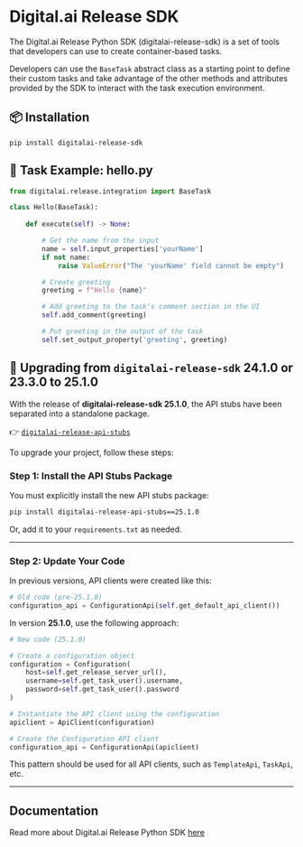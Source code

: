 # Digital.ai Release SDK

The Digital.ai Release Python SDK (digitalai-release-sdk) is a set of tools that developers can use to create container-based tasks.  

Developers can use the `BaseTask` abstract class as a starting point to define their custom tasks and take advantage of the other methods and attributes provided by the SDK to interact with the task execution environment.

## 📦 Installation

```shell script
pip install digitalai-release-sdk
```
##  🚀 Task Example: hello.py

```python
from digitalai.release.integration import BaseTask

class Hello(BaseTask):
    
    def execute(self) -> None:

        # Get the name from the input
        name = self.input_properties['yourName']
        if not name:
            raise ValueError("The 'yourName' field cannot be empty")

        # Create greeting
        greeting = f"Hello {name}"

        # Add greeting to the task's comment section in the UI
        self.add_comment(greeting)

        # Put greeting in the output of the task
        self.set_output_property('greeting', greeting)

 ```
## 🔁 Upgrading from `digitalai-release-sdk` 24.1.0 or 23.3.0 to 25.1.0

With the release of **digitalai-release-sdk 25.1.0**, the API stubs have been separated into a standalone package. 

👉 [`digitalai-release-api-stubs`](https://pypi.org/project/digitalai-release-api-stubs/)

To upgrade your project, follow these steps:

### Step 1: Install the API Stubs Package

You must explicitly install the new API stubs package:

```bash
pip install digitalai-release-api-stubs==25.1.0
```

Or, add it to your `requirements.txt` as needed.

---

### Step 2: Update Your Code

In previous versions, API clients were created like this:

```python
# Old code (pre-25.1.0)
configuration_api = ConfigurationApi(self.get_default_api_client())
```

In version **25.1.0**, use the following approach:

```python
# New code (25.1.0)

# Create a configuration object
configuration = Configuration(
    host=self.get_release_server_url(),
    username=self.get_task_user().username,
    password=self.get_task_user().password
)

# Instantiate the API client using the configuration
apiclient = ApiClient(configuration)

# Create the Configuration API client
configuration_api = ConfigurationApi(apiclient)
```

This pattern should be used for all API clients, such as `TemplateApi`, `TaskApi`, etc.

---

## Documentation
Read more about Digital.ai Release Python SDK [here](https://digital.ai/)